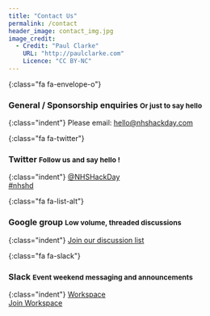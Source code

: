 ```yaml
---
title: "Contact Us"
permalink: /contact
header_image: contact_img.jpg
image_credit:
  - Credit: "Paul Clarke"
    URL: "http://paulclarke.com"
    Licence: "CC BY-NC"
---
```


{:class="fa fa-envelope-o"}
### General / Sponsorship enquiries <small>Or just to say hello</small>

{:class="indent"}
Please email: <hello@nhshackday.com>

{:class="fa fa-twitter"}
### Twitter <small>Follow us and say hello !</small>

{:class="indent"}
[@NHSHackDay](https://twitter.com/nhshackday)  
[#nhshd](https://twitter.com/search?q=%23nhshd)

{:class="fa fa-list-alt"}
### Google group <small>Low volume, threaded discussions</small>

{:class="indent"}
[Join our discussion list](https://groups.google.com/forum/#!forum/nhshackday)

{:class="fa fa-slack"}
### Slack <small>Event weekend messaging and announcements</small>

{:class="indent"}
[Workspace](https://nhshd.slack.com/)  
[Join Workspace](https://nhshackday.herokuapp.com)
